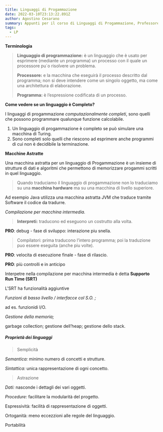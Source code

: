 ```yaml
---
title: Linguaggi di Progammazione
date: 2022-03-10T23:13:22.891Z
author: Agostino Cesarano
summary: Appunti per il corso di Linguaggi di Progammazione, Professore Bonatti.
tags:
  - LP
---
```

**Terminologia**

> **Linguaggio di programmazione:** è un linguaggio che è usato
> per esprimere (mediante un programma) un processo con il quale
> un processore pu`o risolvere un problema.
>
> **Processore:** e la macchina che eseguirà il processo descritto dal
> programma; non si deve intendere come un singolo oggetto, ma
> come una architettura di elaborazione.
>
> **Programma:** è l’espressione codificata di un processo.

**Come vedere se un linguaggio è Completo?**

I linguaggi di progammazione *computazionalmente completi*, sono quelli che possono
programmare qualunque funzione calcolabile.

1. Un linguaggio di progammazione è completo se può simulare una macchina di Turing.
2. Sono completi solo quelli che riescono ad esprimere anche programmi di cui non è decidibile la terminazione.

**Macchine Astratte**

Una macchina astratta per un linguaggio di Progammazione è un insieme di strutture di dati e algoritmi che permettono di memorizzare progammi scritti in quel linguaggio.

> Quando traduciamo il linguaggio di progammazione non lo traduciamo su una **macchina hardware** ma su una macchina di livello superiore.

Ad esempio Java utilizza una macchina astratta JVM che traduce tramite Software il codice da tradurre.

*Compilazione per macchina intermedia.*

> **Interpreti:** traducono ed eseguono un costrutto alla volta.

**PRO**: debug - fase di sviluppo: interazione piu snella.

> Compilatori: prima traducono l’intero programma; poi la
> traduzione puo essere eseguita (anche piu volte).

**PRO**: velocita di esecuzione finale - fase di rilascio.

**PRO**: più controlli e in anticipo

Interpetre nella compilazione per macchina intermedia è detta **Supporto Run Time (SRT)**

L'SRT ha funzionalità aggiuntive

*Funzioni di basso livello / interfacce col S.O. ;* 

ad es. funzionidi I/O.

*Gestione della memoria;* 

garbage collection; gestione dell’heap; gestione dello stack.

##### Proprietà dei linguaggi

> Semplicità

*Semantica:* minimo numero di concetti e strutture.

*Sintattica:* unica rappresentazione di ogni concetto.

> Astrazione

*Dati:* nasconde i dettagli dei vari oggetti.

*Procedure:* facilitare la modularità del progetto.

Espressività: facilità di rappresentazione di oggetti.

Ortoganità: meno eccezzioni alle regole del linguaggio.

Portabilità